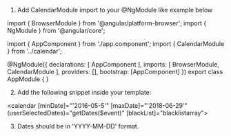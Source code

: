 1. Add CalendarModule import to your @NgModule like example below

import { BrowserModule } from '@angular/platform-browser';
import { NgModule } from '@angular/core';

import { AppComponent } from './app.component';
import { CalendarModule } from '../calendar';

@NgModule({
  declarations: [
    AppComponent
  ],
  imports: [
    BrowserModule,
    CalendarModule
  ],
  providers: [],
  bootstrap: [AppComponent]
})
export class AppModule { }

2. Add the following snippet inside your template:

<calendar [minDate]="'2016-05-5'" [maxDate]="'2018-06-29'" (userSelectedDates)="getDates($event)" 
[blackList]="blacklistarray"></calendar>

3. Dates should be in 'YYYY-MM-DD' format.


